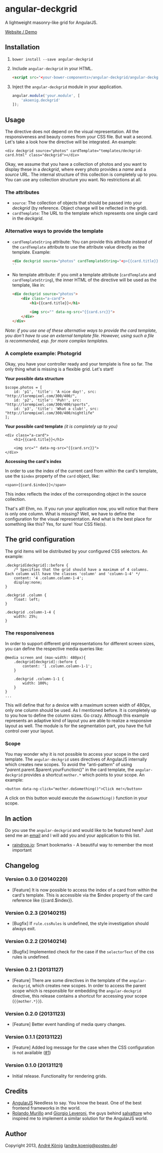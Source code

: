 # angular-deckgrid

A lightweight masonry-like grid for AngularJS.

[Website / Demo](http://akoenig.github.io/angular-deckgrid)

## Installation

1. `bower install --save angular-deckgrid`
2. Include `angular-deckgrid` in your HTML.

    ```html
    <script src="<your-bower-components>/angular-deckgrid/angular-deckgrid.js"></script>
    ```

3. Inject the `angular-deckgrid` module in your application.

    ```js
    angular.module('your.module', [
        'akoenig.deckgrid'
    ]);
    ```

## Usage

The directive does not depend on the visual representation. All the responsiveness and beauty comes from your CSS file. But wait a second. Let's take a look how the directive will be integrated. An example:

    <div deckgrid source="photos" cardTemplate="templates/deckgrid-card.html" class="deckgrid"></div>

Okay, we assume that you have a collection of photos and you want to display these in a _deckgrid_, where every photo provides a _name_ and a _source_ URL. The internal structure of this collection is completely up to you. You can use any collection structure you want. No restrictions at all.

### The attributes

* `source`: The collection of objects that should be passed into your _deckgrid_ (by reference. Object change will be reflected in the grid).
* `cardTemplate`: The URL to the template which represents one single card in the _deckgrid_.

### Alternative ways to provide the template
* `cardTemplateString` attribute: You can provide this attribute *instead* of the `cardTemplate` attribute to use the attribute value directly as the template. Example:

    ```html
    <div deckgrid source="photos" cardTemplateString="<p>{{card.title}}</p>"></div>
    ``

* No template attribute: if you omit a template attribute (`cardTemplate` and `cardTemplateString`), the inner HTML of the directive will be used as the template, like in:

    ```html
    <div deckgrid source="photos">
        <div class="a-card">
            <h1>{{card.title}}</h1>

            <img src="" data-ng-src="{{card.src}}">
        </div>
    </div>
    ```

_Note: if you use one of these alternative ways to provide the card template, you don't have to use an external template file. However, using such a file is recommended, esp. for more complex templates._

### A complete example: Photogrid

Okay, you have your controller ready and your template is fine so far. The only thing what is missing is a flexible grid. Let's start!

**Your possible data structure**

    $scope.photos = [
        id: 'p1', 'title': 'A nice day!', src: "http://lorempixel.com/300/400/",
        id: 'p2', 'title': 'Puh!', src: "http://lorempixel.com/300/400/sports",
        id: 'p3', 'title': 'What a club!', src: "http://lorempixel.com/300/400/nightlife"
    ];

**Your possible card template**
_(it is completely up to you)_

    <div class="a-card">
        <h1>{{card.title}}</h1>

        <img src="" data-ng-src="{{card.src}}">
    </div>

**Accessing the card's index**

In order to use the index of the current card from within the card's template, use the `$index` property of the `card` object, like:

    <span>{{card.$index}}</span>

This index reflects the index of the corresponding object in the source collection.


That's all! Ehm, no. If you run your application now, you will notice that there is only one column. What is missing? Well, we have to define the configuration for the visual representation. And what is the best place for something like this? Yes, for sure! Your CSS file(s).

## The grid configuration

The grid items will be distributed by your configured CSS selectors. An example:

    .deckgrid[deckgrid]::before {
        /* Specifies that the grid should have a maximum of 4 columns. Each column will have the classes 'column' and 'column-1-4' */
        content: '4 .column.column-1-4';
        display:none;
    }

    .deckgrid .column {
        float: left;
    }

    .deckgrid .column-1-4 {
        width: 25%;
    }

### The responsiveness

In order to support different grid representations for different screen sizes, you can define the respective media queries like:

    @media screen and (max-width: 480px){
        .deckgrid[deckgrid]::before {
            content: '1 .column.column-1-1';
        }

        .deckgrid .column-1-1 {
            width: 100%;
        }
    }
    ...

This will define that for a device with a maximum screen width of 480px, only one column should be used. As I mentioned before. It is completely up to you how to define the column sizes. Go crazy.
Although this example represents an adaptive kind of layout you are able to realize a responsive layout as well. The module is for the segmentation part, you have the full control over your layout.

### Scope

You may wonder why it is not possible to access your scope in the card template. The `angular-deckgrid` uses directives of AngularJS internally which creates new scopes. To avoid the "anti-pattern" of using "$parent.$parent.$parent.yourFunction()" in the card template, the `angular-deckgrid` provides a shortcut `mother.*` which points to your scope. An example:

    <button data-ng-click="mother.doSomething()">Click me!</button>
    
A click on this button would execute the `doSomething()` function in your scope.

## In action

Do you use the `angular-deckgrid` and would like to be featured here? Just send me an [email](mailto:andre.koenig@posteo.de) and I will add you and your application to this list.

- [raindrop.io](http://raindrop.io/): Smart bookmarks - A beautiful way to remember the most important

## Changelog

### Version 0.3.0 (20140220)

- [Feature] It is now possible to access the index of a card from within the card's template. This is accessible via the $index property of the card reference like {{card.$index}}.

### Version 0.2.3 (20140215)

- [Bugfix] If `rule.cssRules` is undefined, the style investigation should always exit.

### Version 0.2.2 (20140214)

- [Bugfix] Implemented check for the case if the `selectorText` of the css rules is undefined.

### Version 0.2.1 (20131127)

- [Feature] There are some directives in the template of the `angular-deckgrid`, which creates new scopes. In order to access the parent scope which is responsible for embedding the `angular-deckgrid` directive, this release contains a shortcut for accessing your scope (`{{mother.*}}`).

### Version 0.2.0 (20131123)

- [Feature] Better event handling of media query changes.

### Version 0.1.1 (20131122)

- [Feature] Added log message for the case when the CSS configuration is not available ([#1](https://github.com/akoenig/angular-deckgrid/issues/1))

### Version 0.1.0 (20131121)

- Initial release. Functionality for rendering grids.

## Credits

* [AngularJS](http://angularjs.org) Needless to say. You know the beast. One of the best frontend frameworks in the world.
* [Rolando Murillo](http://rolandomurillo.com/) and [Giorgio Leveroni](https://github.com/ppold), the guys behind [salvattore](http://salvattore.com/) who inspired me to implement a similar solution for the AngularJS world.

## Author

Copyright 2013, [André König](http://iam.andrekoenig.info) (andre.koenig@posteo.de)
